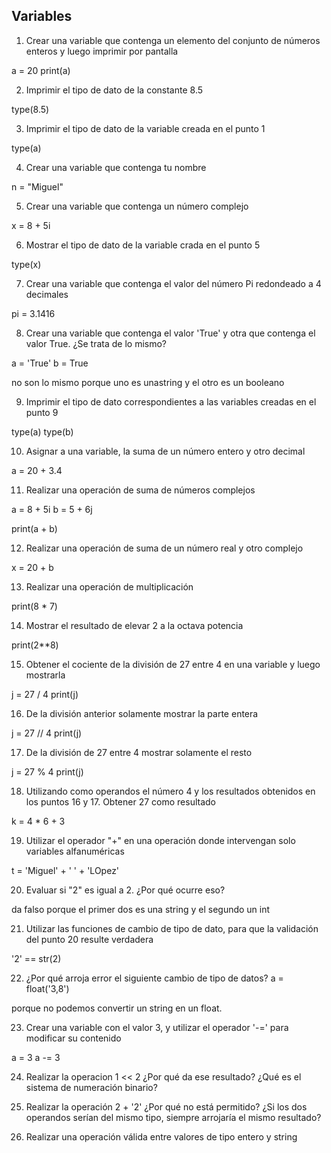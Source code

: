 ## Variables

1) Crear una variable que contenga un elemento del conjunto de números enteros y luego imprimir por pantalla

a = 20
print(a)

2) Imprimir el tipo de dato de la constante 8.5

type(8.5)

3) Imprimir el tipo de dato de la variable creada en el punto 1

type(a)

4) Crear una variable que contenga tu nombre

n = "Miguel"

5) Crear una variable que contenga un número complejo

x = 8 + 5i

6) Mostrar el tipo de dato de la variable crada en el punto 5

type(x)

7) Crear una variable que contenga el valor del número Pi redondeado a 4 decimales

pi = 3.1416



8) Crear una variable que contenga el valor 'True' y otra que contenga el valor True. ¿Se trata de lo mismo?

a = 'True'
b = True

no son lo mismo porque  uno es unastring y el otro es un booleano

9) Imprimir el tipo de dato correspondientes a las variables creadas en el punto 9

type(a)
type(b)

10) Asignar a una variable, la suma de un número entero y otro decimal

a = 20 + 3.4

11) Realizar una operación de suma de números complejos

a = 8 + 5i
b = 5 + 6j

print(a + b)

12) Realizar una operación de suma de un número real y otro complejo

x = 20 + b

13) Realizar una operación de multiplicación

print(8 * 7)

14) Mostrar el resultado de elevar 2 a la octava potencia

print(2**8)

15) Obtener el cociente de la división de 27 entre 4 en una variable y luego mostrarla

j = 27 / 4
print(j)

16) De la división anterior solamente mostrar la parte entera

j = 27 // 4
print(j)


17) De la división de 27 entre 4 mostrar solamente el resto

j = 27 % 4
print(j)

18) Utilizando como operandos el número 4 y los resultados obtenidos en los puntos 16 y 17. Obtener 27 como resultado

k = 4 * 6 + 3

19) Utilizar el operador "+" en una operación donde intervengan solo variables alfanuméricas

t = 'Miguel' + ' ' + 'LOpez'

20) Evaluar si "2" es igual a 2. ¿Por qué ocurre eso?

da falso porque el primer dos es una string y el segundo un int

21) Utilizar las funciones de cambio de tipo de dato, para que la validación del punto 20 resulte verdadera

'2' == str(2)

22) ¿Por qué arroja error el siguiente cambio de tipo de datos? a = float('3,8')

porque no podemos convertir un string en un float.

23) Crear una variable con el valor 3, y utilizar el operador '-=' para modificar su contenido

a = 3
a -= 3

24) Realizar la operacion 1 << 2 ¿Por qué da ese resultado? ¿Qué es el sistema de numeración binario?



25) Realizar la operación 2 + '2' ¿Por qué no está permitido? ¿Si los dos operandos serían del mismo tipo, siempre arrojaría el mismo resultado?

26) Realizar una operación válida entre valores de tipo entero y string
